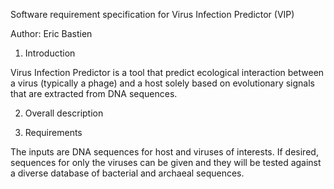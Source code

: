 Software requirement specification for Virus Infection Predictor (VIP) 

Author: Eric Bastien

1.	Introduction

Virus Infection Predictor is a tool that predict ecological interaction between a virus (typically a phage) and a host solely based on evolutionary signals that are extracted from DNA sequences.


2.	Overall description


3.	Requirements

The inputs are DNA sequences for host and viruses of interests. If desired, sequences for only the viruses can be given and they will be tested against a diverse database of bacterial and archaeal sequences. 


